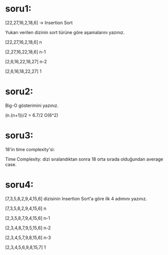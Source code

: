 # soru1: 

[22,27,16,2,18,6] -> Insertion Sort

Yukarı verilen dizinin sort türüne göre aşamalarını yazınız.

[22,27,16,2,18,6] n

[2,27,16,22,18,6] n-1

[2,6,16,22,18,27] n-2

[2,6,16,18,22,27] 1

# soru2:

Big-O gösterimini yazınız.

(n.(n+1))/2 = 6.7/2 O(6^2)

# soru3: 

18'in time complexity'si:

Time Complexity: dizi sıralandıktan sonra 18 orta sırada olduğundan average case.

# soru4:

[7,3,5,8,2,9,4,15,6] dizisinin Insertion Sort'a göre ilk 4 adımını yazınız.

[7,3,5,8,2,9,4,15,6] n

[2,3,5,8,7,9,4,15,6] n-1

[2,3,4,8,7,9,5,15,6] n-2

[2,3,4,5,7,9,8,15,6] n-3

[2,3,4,5,6,9,8,15,7] 1
